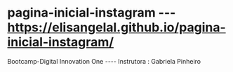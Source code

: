 # pagina-inicial-instagram  ---  https://elisangelal.github.io/pagina-inicial-instagram/

Bootcamp-Digital Innovation One ---- Instrutora : Gabriela Pinheiro

